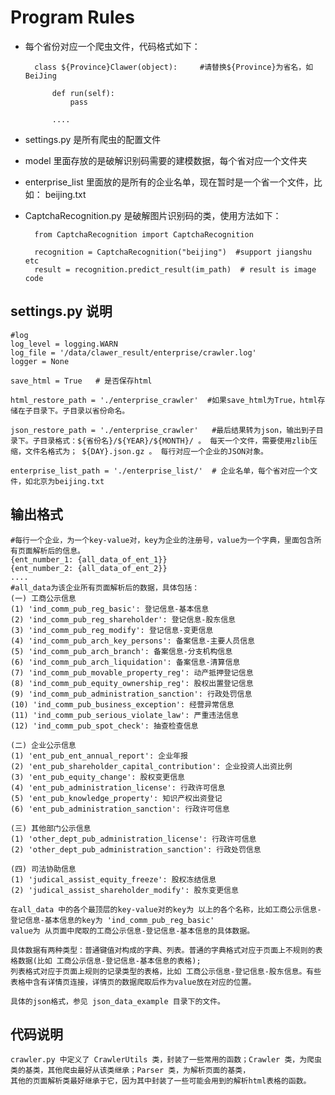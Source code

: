# Program Rules

- 每个省份对应一个爬虫文件，代码格式如下：

        class ${Province}Clawer(object):     #请替换${Province}为省名，如BeiJing
        
            def run(self):
                pass
            
            ....

- settings.py 是所有爬虫的配置文件
- model 里面存放的是破解识别码需要的建模数据，每个省对应一个文件夹
- enterprise_list 里面放的是所有的企业名单，现在暂时是一个省一个文件，比如： beijing.txt
- CaptchaRecognition.py 是破解图片识别码的类，使用方法如下：

        from CaptchaRecognition import CaptchaRecognition
    
        recognition = CaptchaRecognition("beijing")  #support jiangshu etc
        result = recognition.predict_result(im_path)  # result is image code


## settings.py 说明


	#log
	log_level = logging.WARN
	log_file = '/data/clawer_result/enterprise/crawler.log'
	logger = None

	save_html = True   # 是否保存html

	html_restore_path = './enterprise_crawler'  #如果save_html为True，html存储在子目录下。子目录以省份命名。

	json_restore_path = './enterprise_crawler'   #最后结果转为json，输出到子目录下。子目录格式：${省份名}/${YEAR}/${MONTH}/ 。 每天一个文件，需要使用zlib压缩，文件名格式为； ${DAY}.json.gz 。 每行对应一个企业的JSON对象。

	enterprise_list_path = './enterprise_list/'  # 企业名单，每个省对应一个文件，如北京为beijing.txt

## 输出格式
    #每行一个企业，为一个key-value对，key为企业的注册号，value为一个字典，里面包含所有页面解析后的信息。
    {ent_number_1: {all_data_of_ent_1}}
    {ent_number_2: {all_data_of_ent_2}}
    ....
    #all_data为该企业所有页面解析后的数据，具体包括：
    (一) 工商公示信息
    (1) 'ind_comm_pub_reg_basic': 登记信息-基本信息
    (2) 'ind_comm_pub_reg_shareholder': 登记信息-股东信息
    (3) 'ind_comm_pub_reg_modify': 登记信息-变更信息
    (4) 'ind_comm_pub_arch_key_persons': 备案信息-主要人员信息
    (5) 'ind_comm_pub_arch_branch': 备案信息-分支机构信息
    (6) 'ind_comm_pub_arch_liquidation': 备案信息-清算信息
    (7) 'ind_comm_pub_movable_property_reg': 动产抵押登记信息
    (8) 'ind_comm_pub_equity_ownership_reg': 股权出置登记信息
    (9) 'ind_comm_pub_administration_sanction': 行政处罚信息
    (10) 'ind_comm_pub_business_exception': 经营异常信息
    (11) 'ind_comm_pub_serious_violate_law': 严重违法信息
    (12) 'ind_comm_pub_spot_check': 抽查检查信息

    (二) 企业公示信息
    (1) 'ent_pub_ent_annual_report': 企业年报
    (2) 'ent_pub_shareholder_capital_contribution': 企业投资人出资比例
    (3) 'ent_pub_equity_change': 股权变更信息
    (4) 'ent_pub_administration_license': 行政许可信息
    (5) 'ent_pub_knowledge_property': 知识产权出资登记
    (6) 'ent_pub_administration_sanction': 行政许可信息
    
    (三) 其他部门公示信息
    (1) 'other_dept_pub_administration_license': 行政许可信息
    (2) 'other_dept_pub_administration_sanction': 行政处罚信息

    (四) 司法协助信息
    (1) 'judical_assist_equity_freeze': 股权冻结信息
    (2) 'judical_assist_shareholder_modify': 股东变更信息

    在all_data 中的各个最顶层的key-value对的key为 以上的各个名称，比如工商公示信息-登记信息-基本信息的key为 'ind_comm_pub_reg_basic'  
    value为 从页面中爬取的工商公示信息-登记信息-基本信息的具体数据。

    具体数据有两种类型：普通键值对构成的字典、列表。普通的字典格式对应于页面上不规则的表格数据(比如 工商公示信息-登记信息-基本信息的表格);  
    列表格式对应于页面上规则的记录类型的表格，比如 工商公示信息-登记信息-股东信息。有些表格中含有详情页连接，详情页的数据爬取后作为value放在对应的位置。
    
    具体的json格式，参见 json_data_example 目录下的文件。

## 代码说明
    crawler.py 中定义了 CrawlerUtils 类，封装了一些常用的函数；Crawler 类，为爬虫类的基类，其他爬虫最好从该类继承；Parser 类，为解析页面的基类，
    其他的页面解析类最好继承于它，因为其中封装了一些可能会用到的解析html表格的函数。

